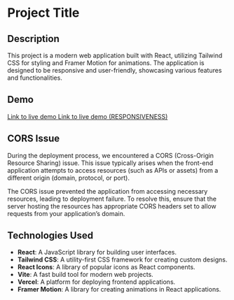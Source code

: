 # Project Title

## Description

This project is a modern web application built with React, utilizing Tailwind CSS for styling and Framer Motion for animations. The application is designed to be responsive and user-friendly, showcasing various features and functionalities.

## Demo

[Link to live demo ]([https://your-demo-link.com](https://drive.google.com/file/d/1eF0InsC3NtNU_l0SWHtqpxQmFI--8qjx/view?usp=drive_link))
[Link to live demo (RESPONSIVENESS)](https://drive.google.com/file/d/1LOPX8BwPb1UAH9taFZNtJOkyGiHNeeh8/view?usp=drive_link)



## CORS Issue

During the deployment process, we encountered a CORS (Cross-Origin Resource Sharing) issue. This issue typically arises when the front-end application attempts to access resources (such as APIs or assets) from a different origin (domain, protocol, or port). 

The CORS issue prevented the application from accessing necessary resources, leading to deployment failure. To resolve this, ensure that the server hosting the resources has appropriate CORS headers set to allow requests from your application’s domain.

## Technologies Used

- **React**: A JavaScript library for building user interfaces.
- **Tailwind CSS**: A utility-first CSS framework for creating custom designs.
- **React Icons**: A library of popular icons as React components.
- **Vite**: A fast build tool for modern web projects.
- **Vercel**: A platform for deploying frontend applications.
- **Framer Motion**: A library for creating animations in React applications.


